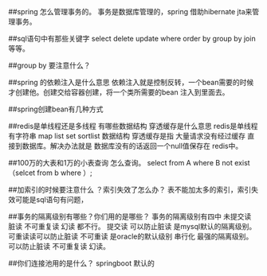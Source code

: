 ##spring 怎么管理事务的。
事务是数据库管理的，spring 借助hibernate jta来管理事务。

##sql语句中有那些关键字
select delete update where order by group by join 等等。

##group by 要注意什么？

##spring 的依赖注入是什么意思
依赖注入就是控制反转，一个bean需要的时候才创建他。创建交给容器创建，将一个类所需要的bean 注入到里面去。

##spring创建bean有几种方式

##redis是单线程还是多线程 有哪些数据结构 穿透缓存是什么意思
redis是单线程 有字符串 map list set sortlist 数据结构 穿透缓存是指 大量请求没有经过缓存 直接到数据库。解决办法就是 数据库没有的话返回一个null值保存在
redis中。

##100万的大表和1万的小表查询 怎么查询。
select from A where B not exist（selcet from b where ）;

##加索引的时候要注意什么 ？索引失效了怎么办？
表不能加太多的索引，索引失效可能是sql语句有问题，

##事务的隔离级别有哪些？你们用的是哪些？
事务的隔离级别有四中 未提交读 脏读 不可重复读 幻读 都不行。 提交读 可以防止脏读 是mysql默认的隔离级别。可重读读可以防止脏读 不可重读 是oracle的默认级别
串行化 最强的隔离级别。可以防止脏读 不可重复读 幻读。


##你们连接池用的是什么？
springboot 默认的

